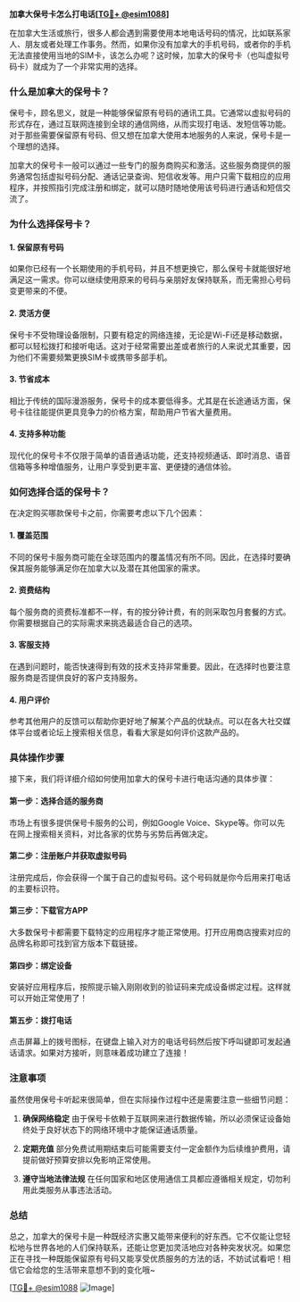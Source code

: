 **加拿大保号卡怎么打电话[[TG💪+ @esim1088](https://t.me/s/esim1088)]**

在加拿大生活或旅行，很多人都会遇到需要使用本地电话号码的情况，比如联系家人、朋友或者处理工作事务。然而，如果你没有加拿大的手机号码，或者你的手机无法直接使用当地的SIM卡，该怎么办呢？这时候，加拿大的保号卡（也叫虚拟号码卡）就成为了一个非常实用的选择。

### 什么是加拿大的保号卡？

保号卡，顾名思义，就是一种能够保留原有号码的通讯工具。它通常以虚拟号码的形式存在，通过互联网连接到全球的通信网络，从而实现打电话、发短信等功能。对于那些需要保留原有号码、但又想在加拿大使用本地服务的人来说，保号卡是一个理想的选择。

加拿大的保号卡一般可以通过一些专门的服务商购买和激活。这些服务商提供的服务通常包括虚拟号码分配、通话记录查询、短信收发等。用户只需下载相应的应用程序，并按照指引完成注册和绑定，就可以随时随地使用该号码进行通话和短信交流了。

### 为什么选择保号卡？

#### 1. **保留原有号码**
   如果你已经有一个长期使用的手机号码，并且不想更换它，那么保号卡就能很好地满足这一需求。你可以继续使用原来的号码与亲朋好友保持联系，而无需担心号码变更带来的不便。

#### 2. **灵活方便**
   保号卡不受物理设备限制，只要有稳定的网络连接，无论是Wi-Fi还是移动数据，都可以轻松拨打和接听电话。这对于经常需要出差或者旅行的人来说尤其重要，因为他们不需要频繁更换SIM卡或携带多部手机。

#### 3. **节省成本**
   相比于传统的国际漫游服务，保号卡的成本要低得多。尤其是在长途通话方面，保号卡往往能提供更具竞争力的价格方案，帮助用户节省大量费用。

#### 4. **支持多种功能**
   现代化的保号卡不仅限于简单的语音通话功能，还支持视频通话、即时消息、语音信箱等多种增值服务，让用户享受到更丰富、更便捷的通信体验。

### 如何选择合适的保号卡？

在决定购买哪款保号卡之前，你需要考虑以下几个因素：

#### 1. **覆盖范围**
   不同的保号卡服务商可能在全球范围内的覆盖情况有所不同。因此，在选择时要确保其服务能够满足你在加拿大以及潜在其他国家的需求。

#### 2. **资费结构**
   每个服务商的资费标准都不一样，有的按分钟计费，有的则采取包月套餐的方式。你需要根据自己的实际需求来挑选最适合自己的选项。

#### 3. **客服支持**
   在遇到问题时，能否快速得到有效的技术支持非常重要。因此，在选择时也要注意服务商是否提供良好的客户支持服务。

#### 4. **用户评价**
   参考其他用户的反馈可以帮助你更好地了解某个产品的优缺点。可以在各大社交媒体平台或者论坛上搜索相关信息，看看大家是如何评价这款产品的。

### 具体操作步骤

接下来，我们将详细介绍如何使用加拿大的保号卡进行电话沟通的具体步骤：

#### 第一步：选择合适的服务商
市场上有很多提供保号卡服务的公司，例如Google Voice、Skype等。你可以先在网上搜索相关资料，对比各家的优势与劣势后再做决定。

#### 第二步：注册账户并获取虚拟号码
注册完成后，你会获得一个属于自己的虚拟号码。这个号码就是你今后用来打电话的主要标识符。

#### 第三步：下载官方APP
大多数保号卡都需要下载特定的应用程序才能正常使用。打开应用商店搜索对应的品牌名称即可找到官方版本下载链接。

#### 第四步：绑定设备
安装好应用程序后，按照提示输入刚刚收到的验证码来完成设备绑定过程。这样就可以开始正常使用了！

#### 第五步：拨打电话
点击屏幕上的拨号图标，在键盘上输入对方的电话号码然后按下呼叫键即可发起通话请求。如果对方接听，则意味着成功建立了连接！

### 注意事项

虽然使用保号卡听起来很简单，但在实际操作过程中还是需要注意一些细节问题：

1. **确保网络稳定**
   由于保号卡依赖于互联网来进行数据传输，所以必须保证设备始终处于良好状态下的网络环境中才能保证通话质量。

2. **定期充值**
   部分免费试用期结束后可能需要支付一定金额作为后续维护费用，请提前做好预算安排以免影响正常使用。

3. **遵守当地法律法规**
   在任何国家和地区使用通信工具都应遵循相关规定，切勿利用此类服务从事违法活动。

### 总结

总之，加拿大的保号卡是一种既经济实惠又能带来便利的好东西。它不仅能让您轻松地与世界各地的人们保持联系，还能让您更加灵活地应对各种突发状况。如果您正在寻找一种既能保留原有号码又能享受优质服务的方法的话，不妨试试看吧！相信它会给您的生活带来意想不到的变化哦~

[[TG💪+ @esim1088](https://t.me/s/esim1088) ![Image](https://i.postimg.cc/4NQfJmqS/Snipaste-2025-05-13-00-14-12.png)]